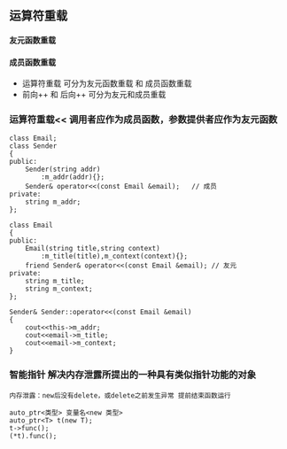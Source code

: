 ## 运算符重载

#### 友元函数重载  
#### 成员函数重载   
* 运算符重载 可分为友元函数重载  和  成员函数重载
* 前向++ 和 后向++ 可分为友元和成员重载  
### 运算符重载<<  调用者应作为成员函数，参数提供者应作为友元函数  
    class Email;  
    class Sender  
    {  
    public:  
        Sender(string addr)  
            :m_addr(addr){};
        Sender& operator<<(const Email &email);   // 成员
    private:  
        string m_addr;  
    };

    class Email
    {
    public:
        Email(string title,string context)
            :m_title(title),m_context(context){};
        friend Sender& operator<<(const Email &email); // 友元
    private:
        string m_title;
        string m_context;
    };

    Sender& Sender::operator<<(const Email &email)
    {
        cout<<this->m_addr;
        cout<<email->m_title;
        cout<<email->m_context;
    }

### 智能指针 解决内存泄露所提出的一种具有类似指针功能的对象  
    内存泄露：new后没有delete，或delete之前发生异常 提前结束函数运行
      
    auto_ptr<类型> 变量名<new 类型>   
    auto_ptr<T> t(new T);  
    t->func();  
    (*t).func();
